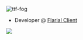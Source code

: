 
<p align="left"> <img src="https://komarev.com/ghpvc/?username=ttf-fog&label=Profile%20views&color=0e75b6&style=flat" alt="ttf-fog" /> </p>

- Developer @ [Flarial Client](https://github.com/flarialmc)

<p align="left"> <img src="https://github-readme-stats.hackclub.dev/api/wakatime?username=12806&api_domain=hackatime.hackclub.com&theme=darcula&custom_title=Hackatime+Stats&layout=compact&cache_seconds=0&langs_count=8" /> </p>
